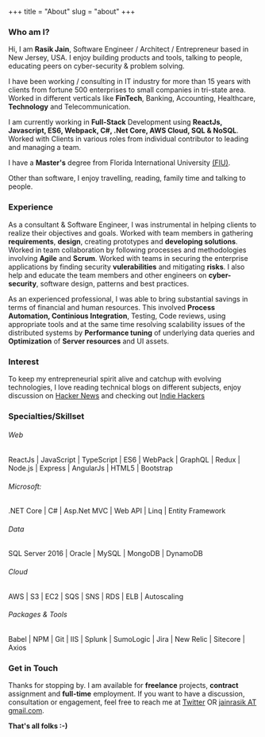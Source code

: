 +++
title = "About"
slug = "about"
+++
### Who am I?

Hi, I am <strong>Rasik Jain</strong>, Software Engineer / Architect / Entrepreneur based in New Jersey, USA. I enjoy building products and tools, talking to people, educating peers on cyber-security & problem solving.

I have been working / consulting in IT industry for more than 15 years with clients from fortune 500 enterprises to small companies in tri-state area. Worked in different verticals like **FinTech**, Banking, Accounting, Healthcare, **Technology**  and Telecommunication. 

I am currently working in **Full-Stack** Development using **ReactJs, Javascript, ES6, Webpack, C#, .Net Core, AWS Cloud, SQL & NoSQL**. Worked with Clients in various roles from individual contributor to leading and managing a team. 

I have a **Master's** degree from Florida International University [(FIU)](https://www.fiu.edu). 

Other than software, I enjoy travelling, reading, family time and talking to people.

### Experience
As a consultant & Software Engineer, I was instrumental in helping clients to realize their objectives and goals. Worked with team members in gathering **requirements**, **design**, creating prototypes and **developing solutions**. Worked in team collaboration by following processes and methodologies involving **Agile** and **Scrum**. Worked with teams in securing the enterprise applications by finding security **vulerabilities** and mitigating **risks**. I also help and educate the team members and other engineers on **cyber-security**, software design, patterns and best practices. 

As an experienced professional, I was able to bring substantial savings in terms of financial and human resources. This involved **Process Automation, Continious Integration**, Testing, Code reviews, using appropriate tools and at the same time resolving scalability issues of the distributed systems by **Performance tuning** of underlying data queries and **Optimization** of **Server resources** and UI assets.

### Interest

To keep my entrepreneurial spirit alive and catchup with evolving technologies, I love reading technical blogs on different subjects, enjoy discussion on [Hacker News](https://news.ycombinator.com) and checking out [Indie Hackers](https://www.indiehackers.com/)

### Specialties/Skillset

###### Web
ReactJs | JavaScript | TypeScript | ES6 | WebPack | GraphQL | Redux | Node.js | Express | AngularJs | HTML5 | Bootstrap

###### Microsoft: 
.NET Core | C# | Asp.Net MVC | Web API | Linq | Entity Framework

###### Data
SQL Server 2016 | Oracle | MySQL | MongoDB | DynamoDB

###### Cloud
AWS | S3 | EC2 | SQS | SNS | RDS | ELB | Autoscaling

###### Packages & Tools
Babel | NPM | Git | IIS | Splunk | SumoLogic | Jira | New Relic | Sitecore | Axios

### Get in Touch

Thanks for stopping by. I am available for **freelance** projects, **contract** assignment and **full-time** employment. If you want to have a discussion, consultation or engagement, feel free to reach me at [Twitter](https://twitter.com/jainrasik) OR [jainrasik AT gmail.com](mailto:jainrasik@gmail.com).

**That's all folks :-)**